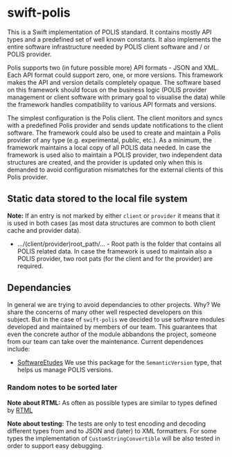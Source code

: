 # swift-polis

This is a Swift implementation of POLIS standard. It contains mostly API types and a predefined set of well known constants. It also implements the entire software infrastructure needed by POLIS client software and / or POLIS provider.

Polis supports two (in future possible more) API formats - JSON and XML. Each API format could support zero, one, or more versions. This framework makes the API and version  details completely opaque. The software based on this framework should focus on the business logic (POLIS provider management or client software with primary goal to visualise the data) while the framework handles compatibility to various API formats and versions.

The simplest configuration is the Polis client. The client monitors and syncs with a predefined Polis provider and sends update notifications to the client software. The framework could also be used to create and maintain a Polis provider of any type (e.g. experimental, public, etc.). As a minimum, the framework maintains a local copy of all POLIS data needed. In case the framework is used also to maintain a POLIS provider, two independent data structures are created, and the provider is updated only when this is demanded to avoid configuration mismatches for the external clients of this Polis provider.

## Static data stored to the local file system

**Note:** If an entry is not marked by either `client` or `provider` it means that it is used in both cases (as most data structures are common to both client cache and provider data).

- .../(client/provider)root_path/... - Root path is the folder that contains all POLIS related data. In case the framework is used to maintain also a POLIS provider, two root pats (for the client and for the provider) are required.

## Dependancies 
In general we are trying to avoid dependancies to other projects. Why? We share the concerns of many other well respected developers on this subject. But in the case of `swift-polis` we decided to use software modules developed and maintained by members of our team. This guarantees that even the concrete author of the module abbandons the project, someone from our team can take over the maintenance.
Current dependences include:
- [SoftwareEtudes](https://github.com/tuparev/SoftwareEtudes)
We use this package for the `SemanticVersion` type, that helps us manage POLIS versions.

### Random notes to be sorted later
**Note about RTML:** As often as possible types are similar to types defined by [RTML](http://www.astro.physik.uni-goettingen.de/~hessman/misc/RTML-3.2b.xsd)

**Note about testing:** The tests are only to test encoding and decoding different types from and to JSON and (later) to XML formatters.  For some types the implementation of `CustomStringConvertible` will be also tested in order to support easy debugging.

